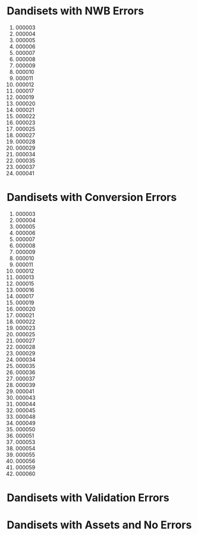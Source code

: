 # Dandisets with NWB Errors
1. 000003
2. 000004
3. 000005
4. 000006
5. 000007
6. 000008
7. 000009
8. 000010
9. 000011
10. 000012
11. 000017
12. 000019
13. 000020
14. 000021
15. 000022
16. 000023
17. 000025
18. 000027
19. 000028
20. 000029
21. 000034
22. 000035
23. 000037
24. 000041

# Dandisets with Conversion Errors
1. 000003
2. 000004
3. 000005
4. 000006
5. 000007
6. 000008
7. 000009
8. 000010
9. 000011
10. 000012
11. 000013
12. 000015
13. 000016
14. 000017
15. 000019
16. 000020
17. 000021
18. 000022
19. 000023
20. 000025
21. 000027
22. 000028
23. 000029
24. 000034
25. 000035
26. 000036
27. 000037
28. 000039
29. 000041
30. 000043
31. 000044
32. 000045
33. 000048
34. 000049
35. 000050
36. 000051
37. 000053
38. 000054
39. 000055
40. 000056
41. 000059
42. 000060

# Dandisets with Validation Errors

# Dandisets with Assets and No Errors
